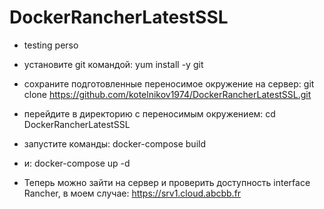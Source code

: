 # DockerRancherLatestSSL
- testing perso

- установите git командой:
yum install -y git

- cохраните подготовленные переносимое окружение на сервер:
git clone https://github.com/kotelnikov1974/DockerRancherLatestSSL.git

- перейдите в директорию с переносимым окружением: 
cd DockerRancherLatestSSL

- запустите команды:
docker-compose build

- и:
docker-compose up -d

- Теперь можно зайти на сервер и проверить доступность interface Rancher, в моем случае:
https://srv1.cloud.abcbb.fr

